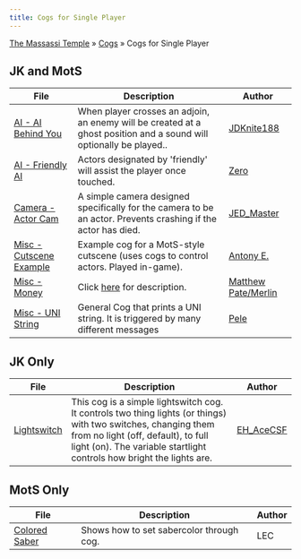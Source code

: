 ```yaml
---
title: Cogs for Single Player
---
```

<p class="crumb" markdown=1>
    <a href="/">The Massassi Temple</a> &raquo;
    <a href="/cog/">Cogs</a> &raquo;
    Cogs for Single Player
</p>

## JK and MotS

<div class="tutorial-table" markdown=1>

| File                                                     | Description                                                                                                         | Author                                                    |
| -------------------------------------------------------- | ------------------------------------------------------------------------------------------------------------------- | --------------------------------------------------------- |
| [AI - AI Behind You](/cogfiles/sp/aibehindyou.cog)       | When player crosses an adjoin, an enemy will be created at a ghost position and a sound will optionally be played.. | [JDKnite188](mailto:JDKnite188@aol.com)                   |
| [AI - Friendly AI](/cogfiles/sp/00_friendly.cog)         | Actors designated by 'friendly' will assist the player once touched.                                                | [Zero](mailto:zero@downeast.net)                          |
| [Camera - Actor Cam](/cogfiles/sp/tjc_troo.cog)          | A simple camera designed specifically for the camera to be an actor. Prevents crashing if the actor has died.       | [JED\_Master](mailto:XXWP39C@prodigy.com)                 |
| [Misc - Cutscene Example](/cogfiles/sp/ant_cutscene.cog) | Example cog for a MotS-style cutscene (uses cogs to control actors. Played in-game).                                | [Antony E.](mailto:Ant@horrible.demon.co.uk)              |
| [Misc - Money](/cogfiles/sp/money.zip)                   | Click [here](money.html) for description.                                                                          | [Matthew Pate/Merlin](mailto:Merlin_copernicus@yahoo.com) |
| [Misc - UNI String](/cogfiles/sp/string.cog)             | General Cog that prints a UNI string. It is triggered by many different messages                                    | [Pele](mailto:pele975@hotmail.com)                        |

</div>  
  
## JK Only

<div class="tutorial-table" markdown=1>

| File                                        | Description                                                                                                                                                                                                                   | Author                                  |
| ------------------------------------------- | ----------------------------------------------------------------------------------------------------------------------------------------------------------------------------------------------------------------------------- | --------------------------------------- |
| [Lightswitch](/cogfiles/sp/lightswitch.cog) | This cog is a simple lightswitch cog. It controls two thing lights (or things) with two switches, changing them from no light (off, default), to full light (on). The variable startlight controls how bright the lights are. | [EH\_AceCSF](mailto:szklarzewicz@wp.pl) |

</div>  
  
## MotS Only

<div class="tutorial-table" markdown=1>

| File                                      | Description                              | Author |
| ----------------------------------------- | ---------------------------------------- | ------ |
| [Colored Saber](/cogfiles/sp/00_luke.cog) | Shows how to set sabercolor through cog. | LEC    |

</div>  
